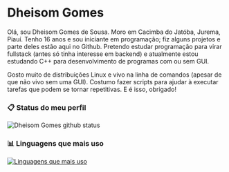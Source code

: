 # Dheisom Gomes

Olá, sou Dheisom Gomes de Sousa. Moro em Cacimba do Jatóba, Jurema, Piauí. Tenho 16 anos e sou iniciante em programação; fiz alguns projetos e parte deles estão aqui no Github.
Pretendo estudar programação para virar fullstack (antes só tinha interesse em backend) e atualmente estou estudando C++ para desenvolvimento de programas com ou sem GUI.

Gosto muito de distribuições Linux e vivo na linha de comandos (apesar de que não vivo sem uma GUI). Costumo fazer scripts para ajudar à executar tarefas que podem se tornar repetitivas. E é isso, obrigado!

### :clipboard: Status do meu perfil

![Dheisom Gomes github status](https://github-readme-stats.vercel.app/api?username=dheisom-gomes&show_icons=true&theme=dracula&hide_title=true)

### :bar_chart: Linguagens que mais uso

[![Linguagens que mais uso](https://github-readme-stats.vercel.app/api/top-langs/?username=dheisom-gomes&theme=dracula&hide_title=true)](https://github.com/anuraghazra/github-readme-stats)
